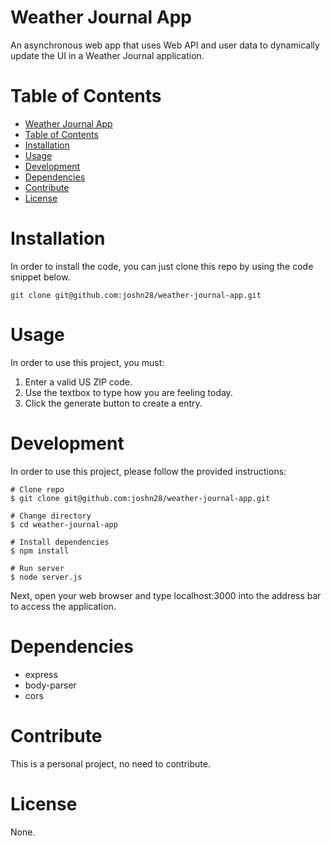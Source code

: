 # Weather Journal App

An asynchronous web app that uses Web API and user data to dynamically update the UI in a Weather Journal application.

# Table of Contents

- [Weather Journal App](#weather-journal-app)
- [Table of Contents](#table-of-contents)
- [Installation](#installation)
- [Usage](#usage)
- [Development](#development)
- [Dependencies](#dependencies)
- [Contribute](#contribute)
- [License](#license)

# Installation
In order to install the code, you can just clone this repo by using the code snippet below.

```
git clone git@github.com:joshn28/weather-journal-app.git
```

# Usage
In order to use this project, you must:

1. Enter a valid US ZIP code.
2. Use the textbox to type how you are feeling today.
3. Click the generate button to create a entry.

# Development
In order to use this project, please follow the provided instructions:
```
# Clone repo
$ git clone git@github.com:joshn28/weather-journal-app.git

# Change directory
$ cd weather-journal-app

# Install dependencies
$ npm install

# Run server
$ node server.js
```
Next, open your web browser and type localhost:3000 into the address bar to access the application.

# Dependencies
- express
- body-parser
- cors

# Contribute

This is a personal project, no need to contribute.

# License

None.
